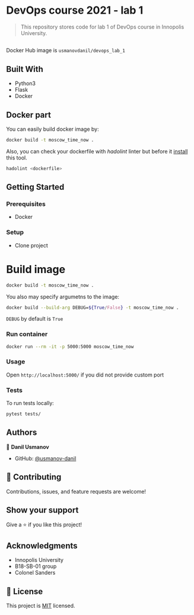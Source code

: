 

# DevOps course 2021 - lab 1

> This repository stores code for lab 1 of DevOps course in Innopolis University.

##
Docker Hub image is `usmanovdanil/devops_lab_1`

## Built With

- Python3
- Flask
- Docker

## Docker part

You can easily build docker image by:
```bash
docker build -t moscow_time_now .
```

Also, you can check your dockerfile with _hadolint_ linter but before it [install](https://github.com/hadolint/hadolint) this tool.
```bash
hadolint <dockerfile>
```


## Getting Started


### Prerequisites
* Docker 

### Setup
* Clone project
# Build image 
```bash
docker build -t moscow_time_now .
```

You also may specify argumetns to the image:
```bash
docker build --build-arg DEBUG=${True/False} -t moscow_time_now .
```
`DEBUG` by default is `True`

 ### Run container 
 ```bash
 docker run --rm -it -p 5000:5000 moscow_time_now
 ```

### Usage
Open `http://localhost:5000/` if you did not provide custom port

### Tests
To run tests locally:
```bash
pytest tests/
```



## Authors

👤 **Danil Usmanov**

- GitHub: [@usmanov-danil](https://github.com/usmanov-danil)

## 🤝 Contributing

Contributions, issues, and feature requests are welcome!

## Show your support

Give a ⭐️ if you like this project!

## Acknowledgments

- Innopolis University
- B18-SB-01 group 
- Colonel Sanders

## 📝 License

This project is [MIT](./MIT.md) licensed.
